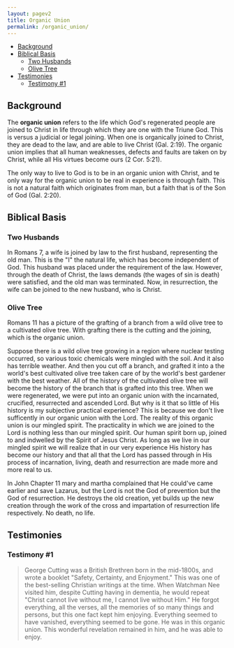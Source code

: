 ```yaml
---
layout: pagev2
title: Organic Union
permalink: /organic_union/
---
```

- [Background](#background)
- [Biblical Basis](#biblical-basis)
  - [Two Husbands](#two-husbands)
  - [Olive Tree](#olive-tree)
- [Testimonies](#testimonies)
  - [Testimony #1](#testimony-1)

## Background

The **organic union** refers to the life which God's regenerated people are joined to Christ in life through which they are one with the Triune God. This is versus a judicial or legal joining. When one is organically joined to Christ, they are dead to the law, and are able to live Christ (Gal. 2:19). The organic union implies that all human weaknesses, defects and faults are taken on by Christ, while all His virtues become ours (2 Cor. 5:21).

The only way to live to God is to be in an organic union with Christ, and te only way for the organic union to be real in experience is through faith. This is not a natural faith which originates from man, but a faith that is of the Son of God (Gal. 2:20).

## Biblical Basis

### Two Husbands

In Romans 7, a wife is joined by law to the first husband, representing the old man. This is the "I" the natural life, which has become independent of God. This husband was placed under the requirement of the law. However, through the death of Christ, the laws demands (the wages of sin is death) were satisfied, and the old man was terminated. Now, in resurrection, the wife can be joined to the new husband, who is Christ.

### Olive Tree

Romans 11 has a picture of the grafting of a branch from a wild olive tree to a cultivated olive tree. With grafting there is the cutting and the joining, which is the organic union.

Suppose there is a wild olive tree growing in a region where nuclear testing occurred, so various toxic chemicals were mingled with the soil. And it also has terrible weather. And then you cut off a branch, and grafted it into a the world's best cultivated olive tree taken care of by the world's best gardener with the best weather. All of the history of the cultivated olive tree will become the history of the branch that is grafted into this tree. When we were regenerated, we were put into an organic union with the incarnated, crucified, resurrected and ascended Lord. But why is it that so little of His history is my subjective practical experience? This is because we don't live sufficently in our organic union with the Lord. The reality of this organic union is our mingled spirit. The practicality in which we are joined to the Lord is nothing less than our mingled spirit. Our human spirit born up, joined to and indwelled by the Spirit of Jesus Christ. As long as we live in our mingled spirit we will realize that in our very experience His history has become our history and that all that the Lord has passed through in His process of incarnation, living, death and resurrection are made more and more real to us. 

In John Chapter 11 mary and martha complained that He could've came earlier and save Lazarus, but the Lord is not the God of prevention but the God of resurrection. He destroys the old creation, yet builds up the new creation through the work of the cross and impartation of resurrection life respectively. No death, no life. 

## Testimonies

### Testimony #1

> George Cutting was a British Brethren born in the mid-1800s, and wrote a booklet "Safety, Certainty, and Enjoyment." This was one of the best-selling Christian writings at the time. When Watchman Nee visited him, despite Cutting having in dementia, he would repeat "Christ cannot live without me, I cannot live without Him." He forgot everything, all the verses, all the memories of so many things and persons, but this one fact kept him enjoying. Everything seemed to have vanished, everything seemed to be gone. He was in this organic union. This wonderful revelation remained in him, and he was able to enjoy.